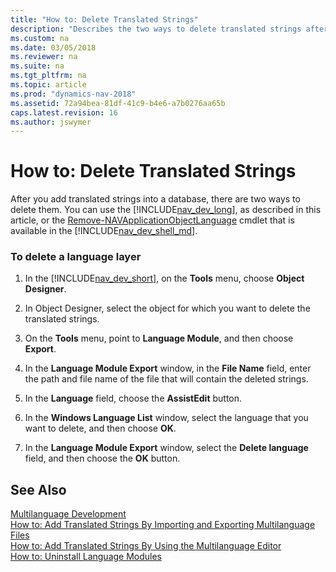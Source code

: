 ```yaml
---
title: "How to: Delete Translated Strings"
description: "Describes the two ways to delete translated strings after they are added into a database."
ms.custom: na
ms.date: 03/05/2018
ms.reviewer: na
ms.suite: na
ms.tgt_pltfrm: na
ms.topic: article
ms.prod: "dynamics-nav-2018"
ms.assetid: 72a94bea-81df-41c9-b4e6-a7b0276aa65b
caps.latest.revision: 16
ms.author: jswymer
---
```

# How to: Delete Translated Strings
After you add translated strings into a database, there are two ways to delete them. You can use the [!INCLUDE[nav_dev_long](includes/nav_dev_long_md.md)], as described in this article, or the [Remove-NAVApplicationObjectLanguage](/powershell/module/microsoft.dynamics.nav.model.tools/Remove-NAVApplicationObjectLanguage) cmdlet that is available in the [!INCLUDE[nav_dev_shell_md](includes/nav_dev_shell_md.md)]. 
  
### To delete a language layer  
  
1.  In the [!INCLUDE[nav_dev_short](includes/nav_dev_short_md.md)], on the **Tools** menu, choose **Object Designer**.  
  
2.  In Object Designer, select the object for which you want to delete the translated strings.  
  
3.  On the **Tools** menu, point to **Language Module**, and then choose **Export**.  
  
4.  In the **Language Module Export** window, in the **File Name** field, enter the path and file name of the file that will contain the deleted strings.  
  
5.  In the **Language** field, choose the **AssistEdit** button.  
  
6.  In the **Windows Language List** window, select the language that you want to delete, and then choose **OK**.  
  
7.  In the **Language Module Export** window, select the **Delete language** field, and then choose the **OK** button.  
  
## See Also  
 [Multilanguage Development](Multilanguage-Development.md)   
 [How to: Add Translated Strings By Importing and Exporting Multilanguage Files](How-to--Add-Translated-Strings-By-Importing-and-Exporting-Multilanguage-Files.md)   
 [How to: Add Translated Strings By Using the Multilanguage Editor](How-to--Add-Translated-Strings-By-Using-the-Multilanguage-Editor.md)   
 [How to: Uninstall Language Modules](How-to--Uninstall-Language-Modules.md)